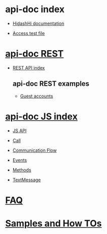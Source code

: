 api-doc index
===============

* [HidashHi documentation](README.md)

* [Access test file](test.md)

# [api-doc REST](api_rest.md)

* [REST API index](api/rest/REST/README.md)

    ## api-doc REST examples

    * [Guest accounts](api/rest/examples/guest_accounts.md)

# [api-doc JS index](api_js.md)

* [JS API](api/js/README.md)

* [Call](api/js/call.md)

* [Communication Flow](api/js/communication_flow.md)

* [Events](api/js/events.md)

* [Methods](api/js/methods.md)

* [TextMessage](api/js/text_message.md)

# [FAQ](faq.md)

# [Samples and How TOs](samples_and_how_tos.md)

